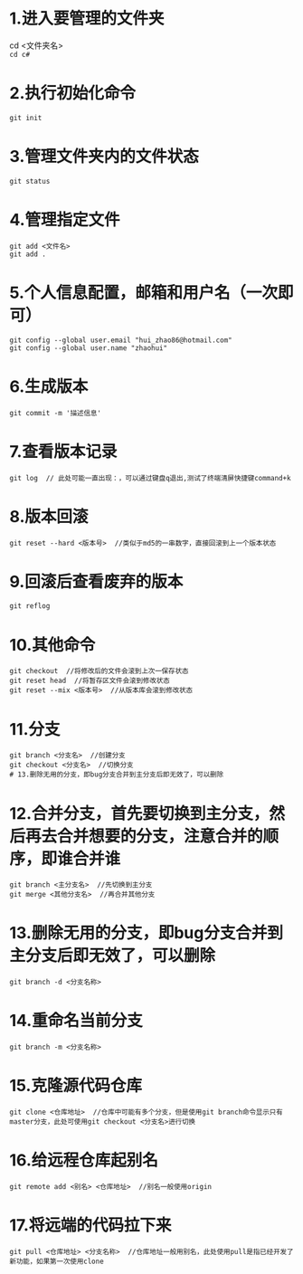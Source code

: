 # 1.进入要管理的文件夹  
cd <文件夹名>  
```cd c#```  
# 2.执行初始化命令  
```git init```  
# 3.管理文件夹内的文件状态  
```git status```  
# 4.管理指定文件  
```
git add <文件名>   
git add .
```  
# 5.个人信息配置，邮箱和用户名（一次即可）  
```  
git config --global user.email "hui_zhao86@hotmail.com"  
git config --global user.name "zhaohui"  
```  
# 6.生成版本  
```  
git commit -m '描述信息'  
```  
# 7.查看版本记录  
```  
git log  // 此处可能一直出现：，可以通过键盘q退出,测试了终端清屏快捷键command+k
```  
# 8.版本回滚  
```  
git reset --hard <版本号>  //类似于md5的一串数字，直接回滚到上一个版本状态  
```  
# 9.回滚后查看废弃的版本
```  
git reflog  
```  
# 10.其他命令  
```  
git checkout  //将修改后的文件会滚到上次一保存状态  
git reset head  //将暂存区文件会滚到修改状态  
git reset --mix <版本号>  //从版本库会滚到修改状态  
```  
# 11.分支  
```  
git branch <分支名>  //创建分支  
git checkout <分支名>  //切换分支
# 13.删除无用的分支，即bug分支合并到主分支后即无效了，可以删除
```  
# 12.合并分支，首先要切换到主分支，然后再去合并想要的分支，注意合并的顺序，即谁合并谁
```
git branch <主分支名>  //先切换到主分支
git merge <其他分支名>  //再合并其他分支
```
# 13.删除无用的分支，即bug分支合并到主分支后即无效了，可以删除
```
git branch -d <分支名称>  
```
# 14.重命名当前分支  
```  
git branch -m <分支名称>
```
# 15.克隆源代码仓库  
```  
git clone <仓库地址>  //仓库中可能有多个分支，但是使用git branch命令显示只有master分支，此处可使用git checkout <分支名>进行切换
```
# 16.给远程仓库起别名  
```  
git remote add <别名> <仓库地址>  //别名一般使用origin
```  
# 17.将远端的代码拉下来  
```  
git pull <仓库地址> <分支名称>  //仓库地址一般用别名，此处使用pull是指已经开发了新功能，如果第一次使用clone  
```
